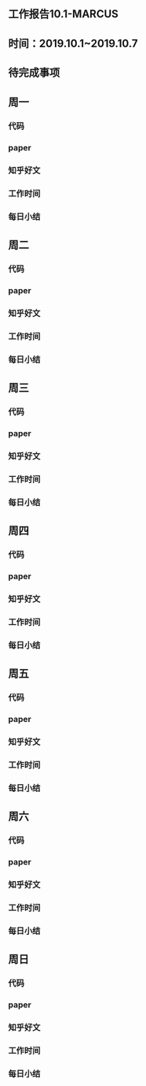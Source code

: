 ## 工作报告10.1-MARCUS



## 时间：2019.10.1~2019.10.7



## 待完成事项



## 周一

### 代码



### paper



### 知乎好文



### 工作时间



### 每日小结



## 周二

### 代码



### paper



### 知乎好文



### 工作时间



### 每日小结



## 周三



### 代码



### paper



### 知乎好文







### 工作时间



### 每日小结





## 周四

### 代码



### paper



### 知乎好文





### 工作时间



### 每日小结



## 周五	

### 代码



### paper



### 知乎好文





### 工作时间



### 每日小结



## 周六

### 代码



### paper



### 知乎好文





### 工作时间



### 每日小结



## 周日

### 代码



### paper



### 知乎好文





### 工作时间



### 每日小结



